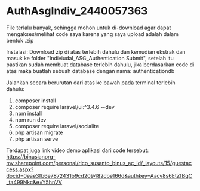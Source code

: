 # AuthAsgIndiv_2440057363
File terlalu banyak, sehingga mohon untuk di-download agar dapat mengakses/melihat code saya karena yang saya upload adalah dalam bentuk .zip



Instalasi:
Download zip di atas terlebih dahulu dan kemudian ekstrak dan masuk ke folder "Indiviudal_ASG_Authentication Submit", setelah itu
pastikan sudah membuat database terlebih dahulu, jika berdasarkan code di atas maka buatlah sebuah database dengan nama: authenticationdb

Jalankan secara berurutan dari atas ke bawah pada terminal terlebih dahulu:
1. composer install
2. composer require laravel/ui:^3.4.6 --dev
3. npm install
4. npm run dev
5. composer require laravel/socialite
6. php artisan migrate
7. php artisan serve

Terdapat juga link video demo aplikasi dari code tersebut:
https://binusianorg-my.sharepoint.com/personal/rico_susanto_binus_ac_id/_layouts/15/guestaccess.aspx?docid=0eae3fb6e7872431b9cd209482cbe166d&authkey=Aacv8s6EtZfBqC_ta499Nkc&e=Y5hnVV
